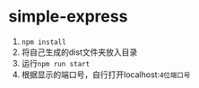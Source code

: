 # simple-express

1. `npm install`
2. 将自己生成的dist文件夹放入目录
3. 运行`npm run start`
4. 根据显示的端口号，自行打开localhost:`4位端口号`
